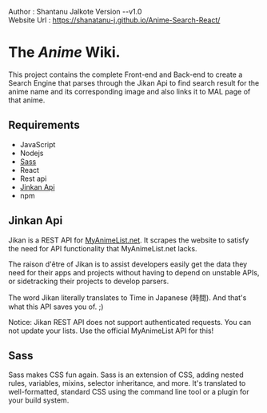 Author : Shantanu Jalkote
Version --v1.0<br>
Website Url : https://shanatanu-j.github.io/Anime-Search-React/

# The ***Anime*** Wiki.
This project contains the complete Front-end and Back-end to create a Search Engine that parses through the Jikan Api to find search result for the anime name and its corresponding image and also links it to MAL page of that anime.

## Requirements
- JavaScript
- Nodejs
- [Sass](https://sass-lang.com/)
- React
- Rest api
- [Jinkan Api](https://jikan.moe/)
- npm

## Jinkan Api

Jikan is a REST API for [MyAnimeList.net](https://myanimelist.net/). It scrapes the website to satisfy the need for API functionality that MyAnimeList.net lacks.

The raison d'être of Jikan is to assist developers easily get the data they need for their apps and projects without having to depend on unstable APIs, or sidetracking their projects to develop parsers.

The word Jikan literally translates to Time in Japanese (時間). And that's what this API saves you of. ;)

Notice: Jikan REST API does not support authenticated requests. You can not update your lists. Use the official MyAnimeList API for this!

## Sass
Sass makes CSS fun again. Sass is an extension of CSS, adding nested rules, variables, mixins, selector inheritance, and more. It's translated to well-formatted, standard CSS using the command line tool or a plugin for your build system.
